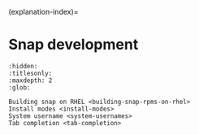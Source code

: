(explanation-index)=
# Snap development

```{toctree}
:hidden:
:titlesonly:
:maxdepth: 2
:glob:

Building snap on RHEL <building-snap-rpms-on-rhel>
Install modes <install-modes>
System username <system-usernames>
Tab completion <tab-completion>
